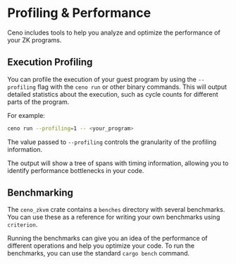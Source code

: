 # Profiling & Performance

Ceno includes tools to help you analyze and optimize the performance of your ZK programs.

## Execution Profiling

You can profile the execution of your guest program by using the `--profiling` flag with the `ceno run` or other binary commands. This will output detailed statistics about the execution, such as cycle counts for different parts of the program.

For example:
```bash
ceno run --profiling=1 -- <your_program>
```

The value passed to `--profiling` controls the granularity of the profiling information.

The output will show a tree of spans with timing information, allowing you to identify performance bottlenecks in your code.

## Benchmarking

The `ceno_zkvm` crate contains a `benches` directory with several benchmarks. You can use these as a reference for writing your own benchmarks using `criterion`.

Running the benchmarks can give you an idea of the performance of different operations and help you optimize your code. To run the benchmarks, you can use the standard `cargo bench` command.
